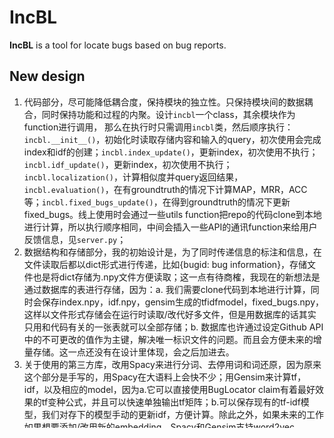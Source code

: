 # IncBL

**IncBL** is a tool for locate bugs based on bug reports.

## New design

1. 代码部分，尽可能降低耦合度，保持模块的独立性。只保持模块间的数据耦合，同时保持功能和过程的内聚。设计`incbl`一个class，其余模块作为function进行调用， 那么在执行时只需调用`incbl`类，然后顺序执行：`incbl.__init__()`，初始化时读取存储内容和输入的query，初次使用会完成index和idf的创建；`incbl.index_update()`，更新index，初次使用不执行；`incbl.idf_update()`，更新index，初次使用不执行；`incbl.localization()`，计算相似度并query返回结果，`incbl.evaluation()`，在有groundtruth的情况下计算MAP，MRR，ACC等；`incbl.fixed_bugs_update()`，在得到groundtruth的情况下更新fixed_bugs。线上使用时会通过一些utils function把repo的代码clone到本地进行计算，所以执行顺序相同，中间会插入一些API的通讯function来给用户反馈信息，见`server.py`；
2. 数据结构和存储部分，我的初始设计是，为了同时传递信息的标注和信息，在文件读取后都以dict形式进行传递，比如{bugid: bug information}，存储文件也是将dict存储为.npy文件方便读取；这一点有待商榷，我现在的新想法是通过数据库的表进行存储，因为：a. 我们需要clone代码到本地进行计算，同时会保存index.npy，idf.npy，gensim生成的tfidfmodel，fixed_bugs.npy，这样以文件形式存储会在运行时读取/改代好多文件，但是用数据库的话其实只用和代码有关的一张表就可以全部存储；b. 数据库也许通过设定Github API中的不可更改的值作为主键，解决唯一标识文件的问题。而且会方便未来的增量存储。这一点还没有在设计里体现，会之后加进去。
3. 关于使用的第三方库，改用Spacy来进行分词、去停用词和词还原，因为原来这个部分是手写的，用Spacy在大语料上会快不少；用Gensim来计算tf，idf，以及相应的model，因为a.它可以直接使用BugLocator claim有着最好效果的tf变种公式，并且可以快速单独输出tf矩阵；b.可以保存现有的tf-idf模型，我们对存下的模型手动的更新idf，方便计算。除此之外，如果未来的工作如果想要添加/改用新的embedding，Spacy和Gensim支持word2vec，doc2vec，bert等等很多representation的训练。

## Usage
### Test new features
run `bash env_config.sh`



# TODOs:

- [ ] Code file reader
	- [x] Source Code reader
	- [ ] Code parser
- [x] Bug reports reader
- [x] Text processor
	- [x] Tokenizer
	- [x] Stummer and Stopwords removal
- [ ] TF computing
	- [ ] TF matrix creation
	- [ ] TF matrix update
- [ ] IDF computing
	- [ ] IDF matrix creation
	- [ ] IDF matrix creation
- [ ] Similarity Computing
	- [ ] Bugs similarity
	- [ ] Code files and bugs similarity
	- [ ] Normalization
- [ ] GitHub integration
	- [ ] Clone and update repo
	- [ ] Get and reply issues
	- [ ] Reply PR comment
  
# Future Work

1. 如果文件删除，或者重新命名，或者修改路径，则和bug report无法构建关系，如何处理，或者缓解这个问题。
2. 是否意味着，需要存储更多的内容，是否可以进行增量存储；我们现在进行增量计算，只关心当前的矩阵，那么矩阵的历史是否需要保存。如果需要保存，肯定要进行增量存储。那么增量存储，用什么更合适？还是自己设计文件系统。
3. Branch，每个branch是否都要进行计算
4. bug report和code file之间的联系如何构建和维护。
5. information retrival的截断问题.....
6. 如何唯一标识一个文件。如果只是重命名，则MD5码。
7. Nerual IR的incremental


